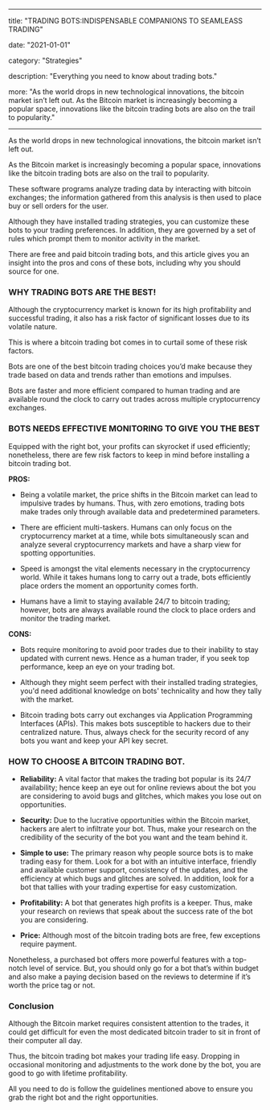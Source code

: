 
---

title:  "TRADING BOTS:INDISPENSABLE COMPANIONS TO SEAMLEASS TRADING"

date:  "2021-01-01"

category:  "Strategies"

description:  "Everything you need to know about trading bots."

more:  "As the world drops in new technological innovations, the bitcoin market isn’t left out. As the Bitcoin market is increasingly becoming a popular space, innovations like the bitcoin trading bots are also on the trail to popularity."

---


As the world drops in new technological innovations, the bitcoin market isn’t left out.

As the Bitcoin market is increasingly becoming a popular space, innovations like the bitcoin trading bots are also on the trail to popularity.

These software programs analyze trading data by interacting with bitcoin exchanges; the information gathered from this analysis is then used to place buy or sell orders for the user.

Although they have installed trading strategies, you can customize these bots to your trading preferences. In addition, they are governed by a set of rules which prompt them to monitor activity in the market.

There are free and paid bitcoin trading bots, and this article gives you an insight into the pros and cons of these bots, including why you should source for one.
  

###  WHY TRADING BOTS ARE THE BEST!

Although the cryptocurrency market is known for its high profitability and successful trading, it also has a risk factor of significant losses due to its volatile nature.

This is where a bitcoin trading bot comes in to curtail some of these risk factors.

Bots are one of the best bitcoin trading choices you’d make because they trade based on data and trends rather than emotions and impulses.

Bots are faster and more efficient compared to human trading and are available round the clock to carry out trades across multiple cryptocurrency exchanges.

###  BOTS NEEDS EFFECTIVE MONITORING TO GIVE YOU THE BEST


Equipped with the right bot, your profits can skyrocket if used efficiently; nonetheless, there are few risk factors to keep in mind before installing a bitcoin trading bot.



**PROS:**

- Being a volatile market, the price shifts in the Bitcoin market can lead to impulsive trades by humans. Thus, with zero emotions, trading bots make trades only through available data and predetermined parameters.

- There are efficient multi-taskers. Humans can only focus on the cryptocurrency market at a time, while bots simultaneously scan and analyze several cryptocurrency markets and have a sharp view for spotting opportunities.

- Speed is amongst the vital elements necessary in the cryptocurrency world. While it takes humans long to carry out a trade, bots efficiently place orders the moment an opportunity comes forth.

- Humans have a limit to staying available 24/7 to bitcoin trading; however, bots are always available round the clock to place orders and monitor the trading market.

**CONS:**

- Bots require monitoring to avoid poor trades due to their inability to stay updated with current news. Hence as a human trader, if you seek top performance, keep an eye on your trading bot.

- Although they might seem perfect with their installed trading strategies, you'd need additional knowledge on bots' technicality and how they tally with the market.

- Bitcoin trading bots carry out exchanges via Application Programming Interfaces (APIs). This makes bots susceptible to hackers due to their centralized nature. Thus, always check for the security record of any bots you want and keep your API key secret.

###  HOW TO CHOOSE A BITCOIN TRADING BOT.


- **Reliability:** A vital factor that makes the trading bot popular is its 24/7 availability; hence keep an eye out for online reviews about the bot you are considering to avoid bugs and glitches, which makes you lose out on opportunities.

- **Security:** Due to the lucrative opportunities within the Bitcoin market, hackers are alert to infiltrate your bot.  Thus, make your research on the credibility of the security of the bot you want and the team behind it.

- **Simple to use:** The primary reason why people source bots is to make trading easy for them. Look for a bot with an intuitive interface, friendly and available customer support, consistency of the updates, and the efficiency at which bugs and glitches are solved.
In addition, look for a bot that tallies with your trading expertise for easy customization.

- **Profitability:** A bot that generates high profits is a keeper. Thus, make your research on reviews that speak about the success rate of the bot you are considering.

- **Price:** Although most of the bitcoin trading bots are free, few exceptions require payment.

Nonetheless, a purchased bot offers more powerful features with a top-notch level of service. But, you should only go for a bot that’s within budget and also make a paying decision based on the reviews to determine if it’s worth the price tag or not.


###  Conclusion


Although the Bitcoin market requires consistent attention to the trades, it could get difficult for even the most dedicated bitcoin trader to sit in front of their computer all day.

Thus, the bitcoin trading bot makes your trading life easy. Dropping in occasional monitoring and adjustments to the work done by the bot, you are good to go with lifetime profitability.

All you need to do is follow the guidelines mentioned above to ensure you grab the right bot and the right opportunities.